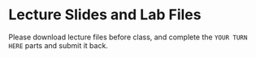 # Lecture Slides and Lab Files

Please download lecture files before class, and complete the `YOUR TURN HERE` parts and submit it back.
